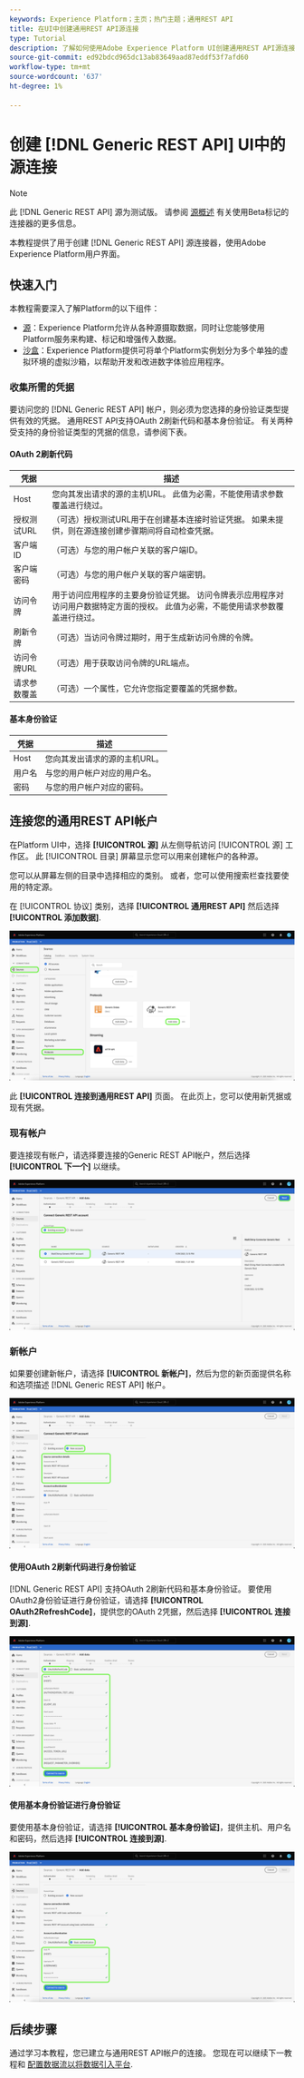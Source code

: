 ```yaml
---
keywords: Experience Platform；主页；热门主题；通用REST API
title: 在UI中创建通用REST API源连接
type: Tutorial
description: 了解如何使用Adobe Experience Platform UI创建通用REST API源连接。
source-git-commit: ed92bdcd965dc13ab83649aad87eddf53f7afd60
workflow-type: tm+mt
source-wordcount: '637'
ht-degree: 1%

---
```


# 创建 [!DNL Generic REST API] UI中的源连接

>[!NOTE]
>
> 此 [!DNL Generic REST API] 源为测试版。 请参阅 [源概述](../../../../home.md#terms-and-conditions) 有关使用Beta标记的连接器的更多信息。

本教程提供了用于创建 [!DNL Generic REST API] 源连接器，使用Adobe Experience Platform用户界面。

## 快速入门

本教程需要深入了解Platform的以下组件：

* [源](../../../../home.md)：Experience Platform允许从各种源摄取数据，同时让您能够使用Platform服务来构建、标记和增强传入数据。
* [沙盒](../../../../../sandboxes/home.md)：Experience Platform提供可将单个Platform实例划分为多个单独的虚拟环境的虚拟沙箱，以帮助开发和改进数字体验应用程序。

### 收集所需的凭据

要访问您的 [!DNL Generic REST API] 帐户，则必须为您选择的身份验证类型提供有效的凭据。 通用REST API支持OAuth 2刷新代码和基本身份验证。 有关两种受支持的身份验证类型的凭据的信息，请参阅下表。

#### OAuth 2刷新代码

| 凭据 | 描述 |
| --- | --- |
| Host | 您向其发出请求的源的主机URL。 此值为必需，不能使用请求参数覆盖进行绕过。 |
| 授权测试URL | （可选）授权测试URL用于在创建基本连接时验证凭据。 如果未提供，则在源连接创建步骤期间将自动检查凭据。 |
| 客户端ID | （可选）与您的用户帐户关联的客户端ID。 |
| 客户端密码 | （可选）与您的用户帐户关联的客户端密钥。 |
| 访问令牌 | 用于访问应用程序的主要身份验证凭据。 访问令牌表示应用程序对访问用户数据特定方面的授权。 此值为必需，不能使用请求参数覆盖进行绕过。 |
| 刷新令牌 | （可选）当访问令牌过期时，用于生成新访问令牌的令牌。 |
| 访问令牌URL | （可选）用于获取访问令牌的URL端点。 |
| 请求参数覆盖 | （可选）一个属性，它允许您指定要覆盖的凭据参数。 |


#### 基本身份验证

| 凭据 | 描述 |
| --- | --- |
| Host | 您向其发出请求的源的主机URL。 |
| 用户名 | 与您的用户帐户对应的用户名。 |
| 密码 | 与您的用户帐户对应的密码。 |

## 连接您的通用REST API帐户

在Platform UI中，选择 **[!UICONTROL 源]** 从左侧导航访问 [!UICONTROL 源] 工作区。 此 [!UICONTROL 目录] 屏幕显示您可以用来创建帐户的各种源。

您可以从屏幕左侧的目录中选择相应的类别。 或者，您可以使用搜索栏查找要使用的特定源。

在 [!UICONTROL 协议] 类别，选择 **[!UICONTROL 通用REST API]** 然后选择 **[!UICONTROL 添加数据]**.

![目录](../../../../images/tutorials/create/generic-rest/catalog.png)

此 **[!UICONTROL 连接到通用REST API]** 页面。 在此页上，您可以使用新凭据或现有凭据。

### 现有帐户

要连接现有帐户，请选择要连接的Generic REST API帐户，然后选择 **[!UICONTROL 下一个]** 以继续。

![现有](../../../../images/tutorials/create/generic-rest/existing.png)

### 新帐户

如果要创建新帐户，请选择 **[!UICONTROL 新帐户]**，然后为您的新页面提供名称和选项描述 [!DNL Generic REST API] 帐户。

![新](../../../../images/tutorials/create/generic-rest/new.png)

#### 使用OAuth 2刷新代码进行身份验证

[!DNL Generic REST API] 支持OAuth 2刷新代码和基本身份验证。 要使用OAuth2身份验证进行身份验证，请选择 **[!UICONTROL OAuth2RefreshCode]**，提供您的OAuth 2凭据，然后选择 **[!UICONTROL 连接到源]**.

![](../../../../images/tutorials/create/generic-rest/oauth2.png)

#### 使用基本身份验证进行身份验证

要使用基本身份验证，请选择 **[!UICONTROL 基本身份验证]**，提供主机、用户名和密码，然后选择 **[!UICONTROL 连接到源]**.

![](../../../../images/tutorials/create/generic-rest/basic-authentication.png)

## 后续步骤

通过学习本教程，您已建立与通用REST API帐户的连接。 您现在可以继续下一教程和 [配置数据流以将数据引入平台](../../dataflow/protocols.md).
